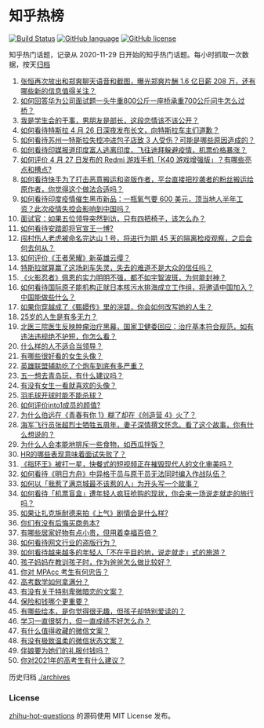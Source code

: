 # 知乎热榜
[![Build Status](https://github.com/ToWeLong/zhihu-hot-questions/workflows/CI/badge.svg)](https://github.com/ToWeLong/zhihu-hot-questions/actions)
[![GitHub language](https://img.shields.io/badge/language-golang-orange.svg)](https://golang.org/)
[![GitHub license](https://img.shields.io/github/license/ToWeLong/zhihu-hot-questions)](https://github.com/ToWeLong/zhihu-hot-questions/blob/main/LICENSE)

知乎热门话题，记录从 2020-11-29 日开始的知乎热门话题。每小时抓取一次数据，按天[归档](./archives)

<!-- BEGIN -->

1. [张恒再次放出和郑爽聊天语音和截图，曝光郑爽片酬 1.6 亿日薪 208 万，还有哪些新的信息值得关注？](https://www.zhihu.com/question/456689667)
1. [如何回答华为公司面试题一头牛重800公斤一座桥承重700公斤问牛怎么过桥？](https://www.zhihu.com/question/455269838)
1. [我是学生会的干事，男朋友是部长，这段恋情该不该公开？](https://www.zhihu.com/question/305452167)
1. [如何看待特斯拉 4 月 26 日深夜发布长文，向特斯拉车主们道歉？](https://www.zhihu.com/question/456750609)
1. [如何看待苏州一特斯拉失控冲进包子店致 3 人受伤？可能是哪些原因造成的？](https://www.zhihu.com/question/456824609)
1. [如何看待印媒报道印度富人逃离印度，飞往迪拜躲避疫情，机票价格暴涨？](https://www.zhihu.com/question/456507428)
1. [如何评价 4 月 27 日发布的 Redmi 游戏手机「K40 游戏增强版」？有哪些亮点和槽点?](https://www.zhihu.com/question/455567093)
1. [如何看待快手为了打击恶意搬运和盗版作者，平台直接把抄袭者的粉丝搬运给原作者，你觉得这个做法合适吗？](https://www.zhihu.com/question/456833182)
1. [如何看待印度疫情催生黑市新品：一瓶氧气要 600 美元，顶当地人半年工资？此次疫情失控会影响到中国吗？](https://www.zhihu.com/question/456762173)
1. [面试官：如果五位领导突然到访，只有四把椅子，该怎么办？](https://www.zhihu.com/question/456412666)
1. [如何看待安踏即将官宣王一博?](https://www.zhihu.com/question/456777013)
1. [闯村伤人老虎被命名完达山 1 号，将进行为期 45 天的隔离检疫观察，之后会何去何从？](https://www.zhihu.com/question/456624777)
1. [如何评价《王者荣耀》新英雄云缨？](https://www.zhihu.com/question/456762502)
1. [特斯拉就算赢了这场刹车失灵，失去的难道不是大众的信任吗？](https://www.zhihu.com/question/456103976)
1. [《火影忍者》佩恩的实力明明不强，都不如宇智波斑，为何能封神？](https://www.zhihu.com/question/438703482)
1. [如何看待国际原子能机构正就日本核污水排海成立工作组，将邀请中国加入？中国能做些什么？](https://www.zhihu.com/question/456690380)
1. [如果你穿越成了《甄嬛传》里的浣碧，你会如何改写她的人生？](https://www.zhihu.com/question/403088622)
1. [25岁的人生是有多无力？](https://www.zhihu.com/question/362423000)
1. [北医三院医生反映肿瘤治疗黑幕，国家卫健委回应：治疗基本符合规范，如有违法违规绝不护短，你怎么看？](https://www.zhihu.com/question/456794621)
1. [什么样的人不适合当领导？](https://www.zhihu.com/question/324628127)
1. [有哪些很好看的女生头像？](https://www.zhihu.com/question/314854320)
1. [英雄联盟辅助吃了个炮车到底有多严重？](https://www.zhihu.com/question/341459636)
1. [五一想去青岛玩，有什么建议吗？](https://www.zhihu.com/question/454155019)
1. [有没有女生一看就喜欢的头像？](https://www.zhihu.com/question/410954554)
1. [羽毛球开球时能不能杀球？](https://www.zhihu.com/question/455936801)
1. [如何评价into1成员的颜值?](https://www.zhihu.com/question/456470539)
1. [为什么伯远在《青春有你 1》糊了却在《创造营 4》火了？](https://www.zhihu.com/question/454685611)
1. [海军飞行员张超烈士牺牲五周年，妻子深情撰文怀念。看了这个故事，你有什么想说的？](https://www.zhihu.com/question/456803451)
1. [为什么人会本能地排斥一些食物，如西瓜拌饭？](https://www.zhihu.com/question/336056006)
1. [HR的哪些表现意味着面试失败了？](https://www.zhihu.com/question/20709602)
1. [《指环王》被打一星，快餐式的短视频正在摧毁现代人的文化审美吗？](https://www.zhihu.com/question/455715097)
1. [如何看待《明日方舟》中异格干员与原干员无法同时编入作战队伍？](https://www.zhihu.com/question/456424641)
1. [如何以「我惹了满京城最不该惹的人」为开头写一个故事？](https://www.zhihu.com/question/436381988)
1. [如何看待「机票盲盒」遭年轻人疯狂抢购的现状，你会来一场说走就走的旅行吗？](https://www.zhihu.com/question/455933441)
1. [如果让扎克施耐德来拍《上气》剧情会是什么样?](https://www.zhihu.com/question/455062199)
1. [你们有没有后悔买商务本?](https://www.zhihu.com/question/447200202)
1. [有哪些居家好物有点小贵，但用着幸福百倍？](https://www.zhihu.com/question/448409513)
1. [如何看待网文行业的盗版行为？](https://www.zhihu.com/question/456620029)
1. [如何看待越来越多的年轻人「不在乎目的地，说走就走」式的旅游？](https://www.zhihu.com/question/456042879)
1. [孩子妈妈在教训孩子时，作为爸爸怎么做比较好？](https://www.zhihu.com/question/456141768)
1. [你对 MPAcc 考生有何忠告？](https://www.zhihu.com/question/266728576)
1. [高考数学如何拿满分？](https://www.zhihu.com/question/26735443)
1. [有没有关于特别卑微暗恋的文案？](https://www.zhihu.com/question/452924862)
1. [保险和钱哪个更重要？](https://www.zhihu.com/question/456795462)
1. [有哪些绘本，是你觉得很无趣，但孩子却特别爱读的？](https://www.zhihu.com/question/454395245)
1. [学习一直很努力，但一直成绩不好怎么办？](https://www.zhihu.com/question/455830570)
1. [有什么值得收藏的微信文案？](https://www.zhihu.com/question/449235018)
1. [有没有极致温柔的微信状态文案？](https://www.zhihu.com/question/449122893)
1. [伴娘要为她们的礼服付钱吗？](https://www.zhihu.com/question/439537108)
1. [你对2021年的高考生有什么建议？](https://www.zhihu.com/question/371457075)

<!-- END -->

历史归档 [./archives](./archives)


### License
[zhihu-hot-questions](https://github.com/towelong/zhihu-hot-questions) 的源码使用 MIT License 发布。